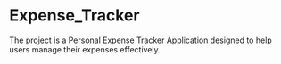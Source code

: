 # Expense_Tracker
The project is a Personal Expense Tracker Application designed to help users manage their expenses effectively.

